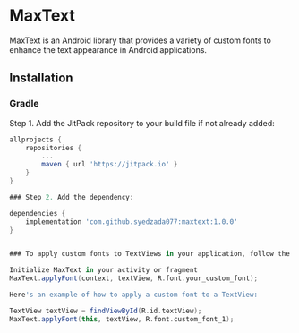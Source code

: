 # MaxText

MaxText is an Android library that provides a variety of custom fonts to enhance the text appearance in Android applications.

## Installation

### Gradle

Step 1. Add the JitPack repository to your build file if not already added:

```groovy
allprojects {
    repositories {
        ...
        maven { url 'https://jitpack.io' }
    }
}

### Step 2. Add the dependency:

dependencies {
    implementation 'com.github.syedzada077:maxtext:1.0.0'
}


### To apply custom fonts to TextViews in your application, follow the steps below:

Initialize MaxText in your activity or fragment
MaxText.applyFont(context, textView, R.font.your_custom_font);

Here's an example of how to apply a custom font to a TextView:

TextView textView = findViewById(R.id.textView);
MaxText.applyFont(this, textView, R.font.custom_font_1);

